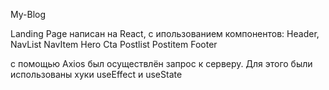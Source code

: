 My-Blog

Landing Page написан на React, с ипользованием компонентов:
Header,
NavList
NavItem
Hero
Cta
Postlist
Postitem
Footer

с помощью Axios был осуществлён запрос к серверу. Для этого были использованы хуки useEffect и useState